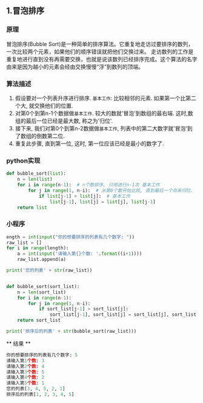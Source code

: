 ## 1.冒泡排序
### 原理
冒泡排序(Bubble Sort)是一种简单的排序算法。它重复地走访过要排序的数列，一次比较两个元素，如果他们的顺序错误就把他们交换过来。
走访数列的工作是重复地进行直到没有再需要交换，也就是说该数列已经排序完成。这个算法的名字由来是因为越小的元素会经由交换慢慢“浮”到数列的顶端。

### 算法描述
1. 假设要对一个列表升序进行排序. `基本工作`: 比较相邻的元素. 如果第一个比第二个大, 就交换他们的位置.
2. 对第0个到第n-1个数据做`基本工作`. 较大的数就'冒泡'到数组的最右端. 这时,数组的最后一位已经是最大数, 称之为'归位'.
3. 接下来, 我们对第0个到第n-2数据做`基本工作`, 列表中的第二大数字就'冒泡'到了数组的倒数第二位.
4. 重复此步骤, 直到第一位, 这时, 第一位应该已经是最小的数字了.

### python实现
```python
def bubble_sort(list):
    n = len(list)
    for i in range(n-1):  # n个数排序, 只用进行n-1次 基本工作
        for j in range(1, n-i):  # 从第0个数开始比较, 直到最后一个尚未归位.
            if list[j-1] > list[j]:  # 基本工作
                list[j-1], list[j] = list[j], list[j-1] 
    return list

```
### 小程序
```python
ength = int(input("你的想要排序的列表有几个数字: "))
raw_list = []
for i in range(length):
    a = int(input('请输入第{}个数: '.format((i+1))))
    raw_list.append(a)

print('您的列表' + str(raw_list))


def bubble_sort(sort_list):
    n = len(sort_list)
    for i in range(n-1):
        for j in range(1, n-i):
            if sort_list[j-1] > sort_list[j]:
                sort_list[j-1], sort_list[j] = sort_list[j], sort_list[j-1]
    return sort_list

print('排序后的列表' + str(bubble_sort(raw_list)))

```
** 结果 **
```python
你的想要排序的列表有几个数字: 5
请输入第1个数: 3
请输入第2个数: 4
请输入第3个数: 5
请输入第4个数: 2
请输入第5个数: 1
您的列表[3, 4, 5, 2, 1]
排序后的列表[1, 2, 3, 4, 5]
```
